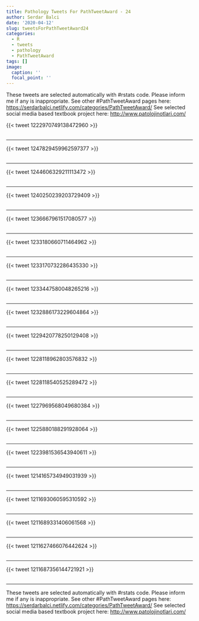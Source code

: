 ```yaml
---
title: Pathology Tweets For PathTweetAward - 24
author: Serdar Balci
date: '2020-04-12'
slug: tweetsForPathTweetAward24
categories:
  - R
  - tweets
  - pathology
  - PathTweetAward
tags: []
image:
  caption: ''
  focal_point: ''
---
```



These tweets are selected automatically with #rstats code. Please inform me if any is inappropriate.
See other #PathTweetAward pages here: https://serdarbalci.netlify.com/categories/PathTweetAward/ 
See selected social media based textbook project here: http://www.patolojinotlari.com/

{{< tweet 1222970749138472960 >}}
<br>
<br>
<hr>
{{< tweet 1247829459962597377 >}}
<br>
<br>
<hr>
{{< tweet 1244606329211113472 >}}
<br>
<br>
<hr>
{{< tweet 1240250239203729409 >}}
<br>
<br>
<hr>
{{< tweet 1236667961517080577 >}}
<br>
<br>
<hr>
{{< tweet 1233180660711464962 >}}
<br>
<br>
<hr>
{{< tweet 1233170732286435330 >}}
<br>
<br>
<hr>
{{< tweet 1233447580048265216 >}}
<br>
<br>
<hr>
{{< tweet 1232886173229604864 >}}
<br>
<br>
<hr>
{{< tweet 1229420778250129408 >}}
<br>
<br>
<hr>
{{< tweet 1228118962803576832 >}}
<br>
<br>
<hr>
{{< tweet 1228118540525289472 >}}
<br>
<br>
<hr>
{{< tweet 1227969568049680384 >}}
<br>
<br>
<hr>
{{< tweet 1225880188291928064 >}}
<br>
<br>
<hr>
{{< tweet 1223981536543940611 >}}
<br>
<br>
<hr>
{{< tweet 1214165734949031939 >}}
<br>
<br>
<hr>
{{< tweet 1211693060595310592 >}}
<br>
<br>
<hr>
{{< tweet 1211689331406061568 >}}
<br>
<br>
<hr>
{{< tweet 1211627466076442624 >}}
<br>
<br>
<hr>
{{< tweet 1211687356144721921 >}}
<br>
<br>
<hr>


These tweets are selected automatically with #rstats code. Please inform me if any is inappropriate.
See other #PathTweetAward pages here: https://serdarbalci.netlify.com/categories/PathTweetAward/ 
See selected social media based textbook project here: http://www.patolojinotlari.com/
